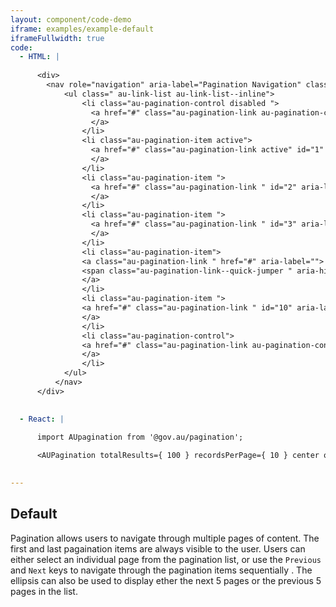 ```yaml
---
layout: component/code-demo
iframe: examples/example-default
iframeFullwidth: true
code:
  - HTML: |
      
      <div>
        <nav role="navigation" aria-label="Pagination Navigation" class="au-pagination ">
            <ul class=" au-link-list au-link-list--inline">
                <li class="au-pagination-control disabled ">
                  <a href="#" class="au-pagination-link au-pagination-controls-link disabled " aria-label="Go to previous page" text="Previous" aria-disabled="true">Previous
                  </a>
                </li>
                <li class="au-pagination-item active">
                  <a href="#" class="au-pagination-link active" id="1" aria-label="Page 1" aria-current="true">1
                  </a>
                </li>
                <li class="au-pagination-item ">
                  <a href="#" class="au-pagination-link " id="2" aria-label="Page 2" aria-current="false">2
                  </a>
                </li>
                <li class="au-pagination-item ">
                  <a href="#" class="au-pagination-link " id="3" aria-label="Page 3" aria-current="false">3
                  </a>
                </li>
                <li class="au-pagination-item">
                <a class="au-pagination-link " href="#" aria-label="">
                <span class="au-pagination-link--quick-jumper " aria-hidden="true">...</span>
                </a>
                </li>
                <li class="au-pagination-item ">
                <a href="#" class="au-pagination-link " id="10" aria-label="Page 10" aria-current="false">10
                </a>
                </li>
                <li class="au-pagination-control">
                <a href="#" class="au-pagination-link au-pagination-controls-link" aria-label="Go to next page" text="Next">Next
                </a>
                </li>
            </ul>
          </nav>
      </div>
            

  - React: |
     
      import AUpagination from '@gov.au/pagination';

      <AUPagination totalResults={ 100 } recordsPerPage={ 10 } center onChange={ this.onChanged } />	

      
---
```

## Default

Pagination allows users to navigate through multiple pages of content. The first and last pagaination items are always visible to the user. Users can either select an individual page from the pagination list, or use the `Previous` and `Next` keys to navigate through the pagination items sequentially . The ellipsis can also be used to display ether the next 5 pages or the previous 5 pages in the list. 
